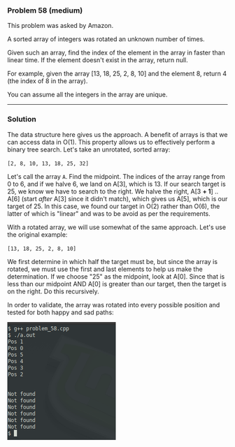 ### Problem 58 (medium)

This problem was asked by Amazon.

A sorted array of integers was rotated an unknown number of times.

Given such an array, find the index of the element in the array in faster than linear time. If the element doesn't exist in the array, return null.

For example, given the array [13, 18, 25, 2, 8, 10] and the element 8, return 4 (the index of 8 in the array).

You can assume all the integers in the array are unique.

---
### Solution

The data structure here gives us the approach. A benefit of arrays is that we can access data in O(1). This property allows us to effectively perform a binary tree search. Let's take an unrotated, sorted array:

`[2, 8, 10, 13, 18, 25, 32]`

Let's call the array `A`. Find the midpoint. The indices of the array range from 0 to 6, and if we halve 6, we land on A[3], which is 13. If our search target is 25, we know we have to search to the right. We halve the right, A[3 **+ 1**] .. A[6] (start _after_ A[3] since it didn't match), which gives us A[5], which is our target of 25. In this case, we found our target in O(2) rather than O(6), the latter of which is "linear" and was to be avoid as per the requirements.

With a rotated array, we will use somewhat of the same approach. Let's use the original example:

`[13, 18, 25, 2, 8, 10]`

We first determine in which half the target must be, but since the array is rotated, we must use the first and last elements to help us make the determination. If we choose "25" as the midpoint, look at A[0]. Since that is less than our midpoint AND A[0] is greater than our target, then the target is on the right. Do this recursively.

In order to validate, the array was rotated into every possible position and tested for both happy and sad paths:

![Output](images/run.png "Output")
